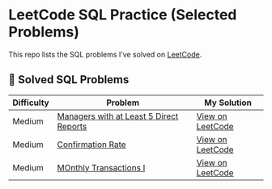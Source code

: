 # LeetCode SQL Practice (Selected Problems)

This repo lists the SQL problems I’ve solved on [LeetCode](https://leetcode.com/).

## 🔗 Solved SQL Problems

| Difficulty | Problem                                | My Solution |
|------------|-----------------------------------------|-------------|
| Medium    | [Managers with at Least 5 Direct Reports]([https://leetcode.com/problems/combine-two-tables/](https://leetcode.com/problems/managers-with-at-least-5-direct-reports/description/?envType=study-plan-v2&envId=top-sql-50))             | [View on LeetCode](https://leetcode.com/jonathanhermansen/submissions/detail/12345678/) |
| Medium       | [Confirmation Rate]([https://leetcode.com/problems/second-highest-salary/](https://leetcode.com/problems/confirmation-rate/description/?envType=study-plan-v2&envId=top-sql-50))       | [View on LeetCode](https://leetcode.com/jonathanhermansen/submissions/detail/12345679/) |
| Medium     | [MOnthly Transactions I]([https://leetcode.com/problems/nth-highest-salary/](https://leetcode.com/problems/monthly-transactions-i/description/?envType=study-plan-v2&envId=top-sql-50))             | [View on LeetCode](https://leetcode.com/jonathanhermansen/submissions/detail/12345680/) |
